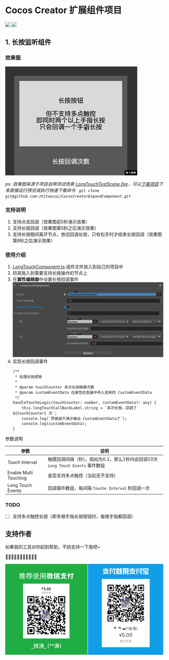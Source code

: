# Cocos Creator 扩展组件项目

[![](https://img.shields.io/badge/Release-v0.1.0-green.svg)](https://github.com/zhitaocai/CocosCreatorExpandComponent/blob/master/CHANGELOG.md)
[![](https://img.shields.io/badge/Cocos%20Creator-v2.0.8-orange.svg)](http://www.cocos.com/creator)

## 1. 长按监听组件

### 效果图

![](./static/LongTouch/LongTouchPreview.gif)

*ps: 效果图来源于项目自带测试场景 [LongTouchTestScene.fire](./assets/LongTouchComponent/Scene/LongTouchTestScene.fire)，可以[下载项目](https://github.com/zhitaocai/CocosCreatorExpandComponent)下来直接运行预览或执行快速下载命令 ` git clone git@github.com:zhitaocai/CocosCreatorExpandComponent.git`*

### 支持说明

1. 支持点击回调（效果图前5秒演示效果）
2. 支持长按回调（效果图第5秒之后演示效果）
3. 支持长按期间离开节点，依旧回调长按，只有松手时才结束长按回调（效果图第8秒之后演示效果）

### 使用介绍

1. [LongTouchComponent.ts](./assets/LongTouchComponent/Script/LongTouchComponent.ts) 组件文件放入到自己的项目中
2. 将其拖入到需要支持长按操作的节点上
3. 在**属性编辑器**中设置长按回调事件
	![](./static/LongTouch/LongTouchSetting.png)
4. 实现长按回调事件
	```
	/**
     * 处理长按逻辑
     *
     * @param touchCounter 本次长按触摸次数
     * @param customEventData 在属性检查器中传入进来的 CustomEventData
     */
    handleToucheLogic(touchCounter: number, customEventData?: any) {
        this.longTouchCallBackLabel.string = `本次长按，回调了 ${touchCounter} 次`;
        console.log(`界面就不演示输出 CustomEventData了`);
        console.log(customEventData);
    }
	```
参数说明

| 参数                  | 说明                                                                           |
| --------------------- | ------------------------------------------------------------------------------ |
| Touch Interval        | 触摸回调间隔（秒）。假如为0.1，那么1秒内会回调10次 ``Long Touch Events`` 事件数组 |
| Enable Multi Touching | 是否支持多点触控（当前还不支持）                                               |
| Long Touch Events     | 回调事件数组，每间隔 ``Touche Interval`` 秒回调一次                               |

### TODO

* [ ] 支持多点触控长按（即多根手指长按按钮时，每根手指都回调）


## 支持作者

如果我的工具对你起到帮助，不妨支持一下我吧~

🙏🙏🙏🙏🙏🙏🙏🙏🙏🙏🙏

![](./static/Pay.png)